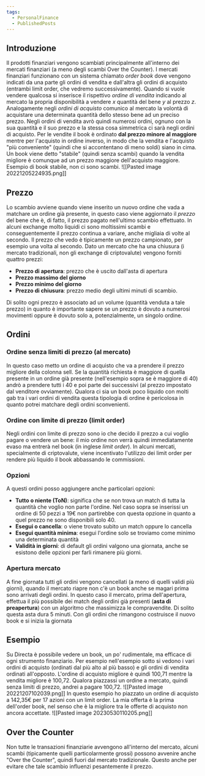 ```yaml
---
tags:
  - PersonalFinance
  - PublishedPosts
---
```

## Introduzione

Il prodotti finanziari vengono scambiati principalmente all'interno dei mercati finanziari (a meno degli scambi Over the Counter).
I mercati finanziari funzionano con un sistema chiamato *order book* dove vengono indicati da una parte gli ordini di vendita e dall'altra gli ordini di acquisto (entrambi limit order, che vedremo successivamente).
Quando si vuole vendere qualcosa si inserisce il rispettivo *ordine di vendita* indicando al mercato la propria disponibilità a vendere *x* quantità del bene *y* al prezzo *z*.
Analogamente negli *ordini di acquisto* comunico al mercato la volontà di acquistare una determinata quantità dello stesso bene ad un preciso prezzo.
Negli ordini di vendita avrò quindi numerosi ordini, ognuno con la sua quantità e il suo prezzo e la stessa cosa simmetrica ci sarà negli ordini di acquisto.
Per le vendite il book è ordinato **dal prezzo minore al maggiore** mentre per l'acquisto in ordine inverso, in modo che la vendita e l'acquisto "più conveniente" (quindi che si accontentano di meno soldi) siano in cima.
Un book viene detto "stabile" (quindi senza scambi) quando la vendita migliore è comunque ad un prezzo maggiore dell'acquisto maggiore.
Esempio di book stabile, non ci sono scambi.
![[Pasted image 20221205224935.png]]

## Prezzo
Lo scambio avviene quando viene inserito un nuovo ordine che vada a matchare un ordine già presente, in questo caso viene aggiornato il *prezzo* del bene che è, di fatto, il prezzo pagato nell'ultimo scambio effettuato.
In alcuni exchange molto liquidi ci sono moltissimi scambi e conseguentemente il prezzo continua a variare, anche migliaia di volte al secondo.
Il prezzo che vedo è tipicamente un prezzo campionato, per esempio una volta al secondo.
Dato un mercato che ha una chiusura (i mercato tradizionali, non gli exchange di criptovalute) vengono forniti quattro prezzi:
* **Prezzo di apertura**: prezzo che è uscito dall'asta di apertura
* **Prezzo massimo del giorno**
* **Prezzo minimo del giorno**
* **Prezzo di chiusura**: prezzo medio degli ultimi minuti di scambio.

Di solito ogni prezzo è associato ad un volume (quantità venduta a tale prezzo) in quanto è importante sapere se un prezzo è dovuto a numerosi movimenti oppure è dovuto solo a, potenzialmente, un singolo ordine.

## Ordini
### Ordine senza limiti di prezzo (al mercato)
In questo caso metto un ordine di acquisto che va a prendere il prezzo migliore della colonna sell.
Se la quantità richiesta è maggiore di quella presente in un ordine già presente (nell'esempio sopra se è maggiore di 40) andrò a prendere tutti i 40 e poi parte dei successivi (al prezzo impostato dal venditore ovviamente).
Qualora ci sia un book poco liquido con molti gab tra i vari ordini di vendita questa tipologia di ordine è pericolosa in quanto potrei matchare degli ordini sconvenienti.

### Ordine con limite di prezzo (limit order)
Negli ordini con limite di prezzo sono io che decido il prezzo a cui voglio pagare o vendere un bene: il mio ordine non verrà quindi immediatamente evaso ma entrerà nel book (in inglese *limit order*).
In alcuni mercati, specialmente di criptovalute, viene incentivato l'utilizzo dei limit order per rendere più liquido il book abbassando le commissioni.

### Opzioni
A questi ordini posso aggiungere anche particolari opzioni:
* **Tutto o niente (ToN)**: significa che se non trova un match di tutta la quantità che voglio non parte l'ordine. Nel caso sopra se inserissi un ordine di 50 pezzi a 19€ non partirebbe con questa opzione in quanto a quel prezzo ne sono disponibili solo 40.
* **Esegui o cancella**: o viene trovato subito un match oppure lo cancella
* **Esegui quantità minima**: esegui l'ordine solo se troviamo come minimo una determinata quantità
* **Validità in giorni**: di default gli ordini valgono una giornata, anche se esistono delle opzioni per farli rimanere più giorni.

### Apertura mercato
A fine giornata tutti gli ordini vengono cancellati (a meno di quelli validi più giorni), quando il mercato riapre non c'è un book anche se magari prima sono arrivati degli ordini.
In questo caso il mercato, prima dell'apertura, effettua il più possibile dei match degli ordini già presenti (**asta di preapertura**) con un algoritmo che massimizza le compravendite. Di solito questa asta dura 5 minuti.
Con gli ordini che rimangono costruisce il nuovo book e si inizia la giornata

## Esempio
Su Directa è possibile vedere un book, un po' rudimentale, ma efficace di ogni strumento finanziario.
Per esempio nell'esempio sotto si vedono i vari ordini di acquisto (ordinati dal più alto al più basso) e gli ordini di vendita ordinati all'opposto.
L'ordine di acquisto migliore è quindi 100,71 mentre la vendita migliore è 100,72.
Qualora piazzassi un ordine a mercato, quindi senza limiti di prezzo, andrei a pagare 100,72.
![[Pasted image 20221207102039.png]]
In questo esempio ho piazzato un ordine di acquisto a 142,35€ per 17 azioni con un limit order. La mia offerta è la prima dell'order book, nel senso che è la migliore tra le offerte di acquisto non ancora accettate.
![[Pasted image 20230530110205.png]]

## Over the Counter

Non tutte le transazioni finanziarie avvengono all'interno del mercato, alcuni scambi  (tipicamente quelli particolarmente grossi) possono avvenire anche "Over the Counter", quindi fuori dal mercato tradizionale.
Questo anche per evitare che tale scambio influenzi pesantemente il prezzo.